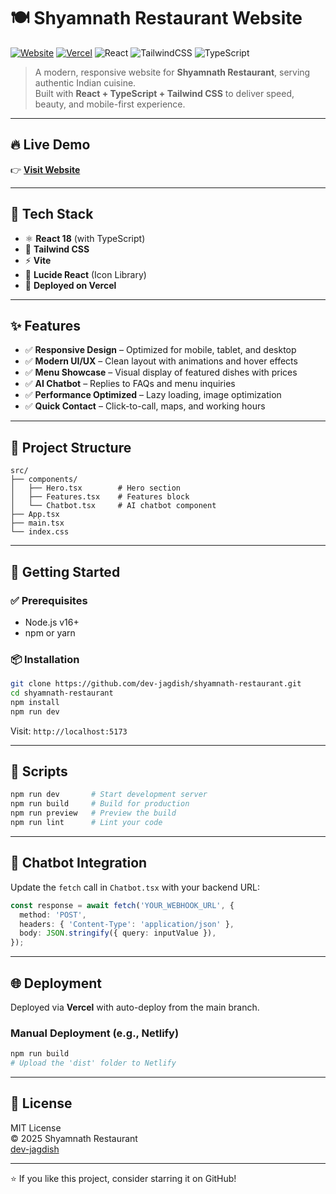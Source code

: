 # 🍽️ Shyamnath Restaurant Website

[![Website](https://img.shields.io/website?url=https%3A%2F%2Fdevjagdish.tech)](https://devjagdish.tech/)
[![Vercel](https://vercelbadge.vercel.app/api/dev-jagdish/shyamnath-restaurant)](https://vercel.com/)
![React](https://img.shields.io/badge/React-18-blue)
![TailwindCSS](https://img.shields.io/badge/TailwindCSS-3.0-38bdf8)
![TypeScript](https://img.shields.io/badge/TypeScript-Strict-blue)

> A modern, responsive website for **Shyamnath Restaurant**, serving authentic Indian cuisine.  
> Built with **React + TypeScript + Tailwind CSS** to deliver speed, beauty, and mobile-first experience.

---

## 🔥 Live Demo

👉 **[Visit Website](https://devjagdish.tech/)**

---

## 🧰 Tech Stack

- ⚛️ **React 18** (with TypeScript)
- 🎨 **Tailwind CSS**
- ⚡ **Vite**
- 🧩 **Lucide React** (Icon Library)
- 🚀 **Deployed on Vercel**

---

## ✨ Features

- ✅ **Responsive Design** – Optimized for mobile, tablet, and desktop
- ✅ **Modern UI/UX** – Clean layout with animations and hover effects
- ✅ **Menu Showcase** – Visual display of featured dishes with prices
- ✅ **AI Chatbot** – Replies to FAQs and menu inquiries
- ✅ **Performance Optimized** – Lazy loading, image optimization
- ✅ **Quick Contact** – Click-to-call, maps, and working hours

---

## 📁 Project Structure

```
src/
├── components/
│   ├── Hero.tsx        # Hero section
│   ├── Features.tsx    # Features block
│   └── Chatbot.tsx     # AI chatbot component
├── App.tsx
├── main.tsx
└── index.css
```

---

## 🚀 Getting Started

### ✅ Prerequisites

- Node.js v16+
- npm or yarn

### 📦 Installation

```bash
git clone https://github.com/dev-jagdish/shyamnath-restaurant.git
cd shyamnath-restaurant
npm install
npm run dev
```

Visit: `http://localhost:5173`

---

## 📜 Scripts

```bash
npm run dev       # Start development server
npm run build     # Build for production
npm run preview   # Preview the build
npm run lint      # Lint your code
```

---

## 🤖 Chatbot Integration

Update the `fetch` call in `Chatbot.tsx` with your backend URL:

```ts
const response = await fetch('YOUR_WEBHOOK_URL', {
  method: 'POST',
  headers: { 'Content-Type': 'application/json' },
  body: JSON.stringify({ query: inputValue }),
});
```

---

## 🌐 Deployment

Deployed via **Vercel** with auto-deploy from the main branch.

### Manual Deployment (e.g., Netlify)

```bash
npm run build
# Upload the 'dist' folder to Netlify
```

---

## 📄 License

MIT License  
© 2025 Shyamnath Restaurant  
[dev-jagdish](https://github.com/dev-jagdish)

---

⭐ If you like this project, consider starring it on GitHub!
